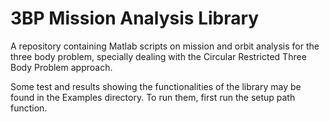 # 3BP Mission Analysis Library
A repository containing Matlab scripts on mission and orbit analysis for the three body problem, specially dealing with the Circular Restricted Three Body Problem approach.

Some test and results showing the functionalities of the library may be found in the Examples directory. To run them, first run the setup path function.
